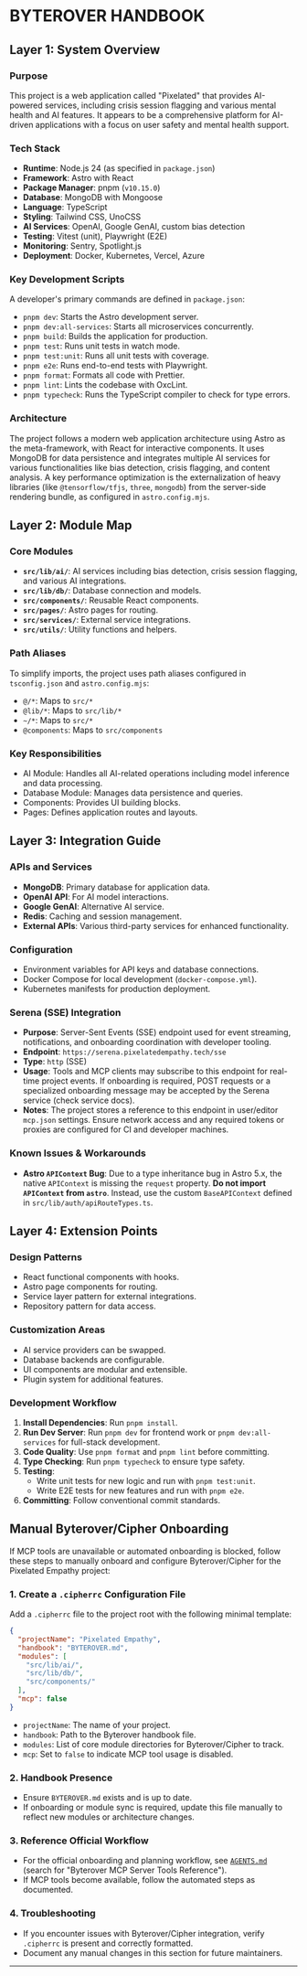 # BYTEROVER HANDBOOK

## Layer 1: System Overview

### Purpose
This project is a web application called "Pixelated" that provides AI-powered services, including crisis session flagging and various mental health and AI features. It appears to be a comprehensive platform for AI-driven applications with a focus on user safety and mental health support.

### Tech Stack
- **Runtime**: Node.js 24 (as specified in `package.json`)
- **Framework**: Astro with React
- **Package Manager**: pnpm (`v10.15.0`)
- **Database**: MongoDB with Mongoose
- **Language**: TypeScript
- **Styling**: Tailwind CSS, UnoCSS
- **AI Services**: OpenAI, Google GenAI, custom bias detection
- **Testing**: Vitest (unit), Playwright (E2E)
- **Monitoring**: Sentry, Spotlight.js
- **Deployment**: Docker, Kubernetes, Vercel, Azure

### Key Development Scripts
A developer's primary commands are defined in `package.json`:
- `pnpm dev`: Starts the Astro development server.
- `pnpm dev:all-services`: Starts all microservices concurrently.
- `pnpm build`: Builds the application for production.
- `pnpm test`: Runs unit tests in watch mode.
- `pnpm test:unit`: Runs all unit tests with coverage.
- `pnpm e2e`: Runs end-to-end tests with Playwright.
- `pnpm format`: Formats all code with Prettier.
- `pnpm lint`: Lints the codebase with OxcLint.
- `pnpm typecheck`: Runs the TypeScript compiler to check for type errors.

### Architecture
The project follows a modern web application architecture using Astro as the meta-framework, with React for interactive components. It uses MongoDB for data persistence and integrates multiple AI services for various functionalities like bias detection, crisis flagging, and content analysis. A key performance optimization is the externalization of heavy libraries (like `@tensorflow/tfjs`, `three`, `mongodb`) from the server-side rendering bundle, as configured in `astro.config.mjs`.

## Layer 2: Module Map

### Core Modules
- **`src/lib/ai/`**: AI services including bias detection, crisis session flagging, and various AI integrations.
- **`src/lib/db/`**: Database connection and models.
- **`src/components/`**: Reusable React components.
- **`src/pages/`**: Astro pages for routing.
- **`src/services/`**: External service integrations.
- **`src/utils/`**: Utility functions and helpers.

### Path Aliases
To simplify imports, the project uses path aliases configured in `tsconfig.json` and `astro.config.mjs`:
- `@/*`: Maps to `src/*`
- `@lib/*`: Maps to `src/lib/*`
- `~/*`: Maps to `src/*`
- `@components`: Maps to `src/components`

### Key Responsibilities
- AI Module: Handles all AI-related operations including model inference and data processing.
- Database Module: Manages data persistence and queries.
- Components: Provides UI building blocks.
- Pages: Defines application routes and layouts.

## Layer 3: Integration Guide

### APIs and Services
- **MongoDB**: Primary database for application data.
- **OpenAI API**: For AI model interactions.
- **Google GenAI**: Alternative AI service.
- **Redis**: Caching and session management.
- **External APIs**: Various third-party services for enhanced functionality.

### Configuration
- Environment variables for API keys and database connections.
- Docker Compose for local development (`docker-compose.yml`).
- Kubernetes manifests for production deployment.

### Serena (SSE) Integration

- **Purpose**: Server-Sent Events (SSE) endpoint used for event streaming, notifications, and onboarding coordination with developer tooling.
- **Endpoint**: `https://serena.pixelatedempathy.tech/sse`
- **Type**: `http` (SSE)
- **Usage**: Tools and MCP clients may subscribe to this endpoint for real-time project events. If onboarding is required, POST requests or a specialized onboarding message may be accepted by the Serena service (check service docs).
- **Notes**: The project stores a reference to this endpoint in user/editor `mcp.json` settings. Ensure network access and any required tokens or proxies are configured for CI and developer machines.

### Known Issues & Workarounds
- **Astro `APIContext` Bug**: Due to a type inheritance bug in Astro 5.x, the native `APIContext` is missing the `request` property. **Do not import `APIContext` from `astro`**. Instead, use the custom `BaseAPIContext` defined in `src/lib/auth/apiRouteTypes.ts`.

## Layer 4: Extension Points

### Design Patterns
- React functional components with hooks.
- Astro page components for routing.
- Service layer pattern for external integrations.
- Repository pattern for data access.

### Customization Areas
- AI service providers can be swapped.
- Database backends are configurable.
- UI components are modular and extensible.
- Plugin system for additional features.

### Development Workflow
1.  **Install Dependencies**: Run `pnpm install`.
2.  **Run Dev Server**: Run `pnpm dev` for frontend work or `pnpm dev:all-services` for full-stack development.
3.  **Code Quality**: Use `pnpm format` and `pnpm lint` before committing.
4.  **Type Checking**: Run `pnpm typecheck` to ensure type safety.
5.  **Testing**:
    - Write unit tests for new logic and run with `pnpm test:unit`.
    - Write E2E tests for new features and run with `pnpm e2e`.
6.  **Committing**: Follow conventional commit standards.
## Manual Byterover/Cipher Onboarding

If MCP tools are unavailable or automated onboarding is blocked, follow these steps to manually onboard and configure Byterover/Cipher for the Pixelated Empathy project:

### 1. Create a `.cipherrc` Configuration File

Add a `.cipherrc` file to the project root with the following minimal template:

```json
{
  "projectName": "Pixelated Empathy",
  "handbook": "BYTEROVER.md",
  "modules": [
    "src/lib/ai/",
    "src/lib/db/",
    "src/components/"
  ],
  "mcp": false
}
```

- `projectName`: The name of your project.
- `handbook`: Path to the Byterover handbook file.
- `modules`: List of core module directories for Byterover/Cipher to track.
- `mcp`: Set to `false` to indicate MCP tool usage is disabled.

### 2. Handbook Presence

- Ensure `BYTEROVER.md` exists and is up to date.
- If onboarding or module sync is required, update this file manually to reflect new modules or architecture changes.

### 3. Reference Official Workflow

- For the official onboarding and planning workflow, see [`AGENTS.md`](AGENTS.md:1) (search for "Byterover MCP Server Tools Reference").
- If MCP tools become available, follow the automated steps as documented.

### 4. Troubleshooting

- If you encounter issues with Byterover/Cipher integration, verify `.cipherrc` is present and correctly formatted.
- Document any manual changes in this section for future maintainers.

---
  